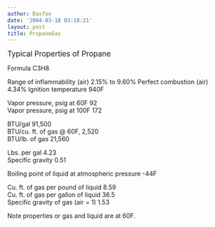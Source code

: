 ```yaml
---
author: Dasfoo
date: '2004-03-18 03:18:21'
layout: post
title: PropaneGas
---
```


<big>Typical Properties of Propane</big> 

   Formula                               C3H8

   Range of inflammability (air)         2.15% to 9.60%
   Perfect combustion (air)              4.34%
   Ignition temperature                  940F

   Vapor pressure, psig at 60F           92  
   Vapor pressure, psig at 100F          172  

   BTU/gal                               91,500  
   BTU/cu. ft. of gas @ 60F,             2,520  
   BTU/lb. of gas                        21,560  

   Lbs. per gal                          4.23  
   Specific gravity                      0.51  

   Boiling point of liquid at 
   atmospheric pressure                  -44F  

   Cu. ft. of gas per pound of liquid    8.59  
   Cu. ft. of gas per gallon of liquid   36.5  
   Specific gravity of gas (air = 1)     1.53  

Note properties or gas and liquid are at 60F. 
